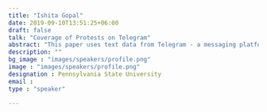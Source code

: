 ```yaml
---
title: "Ishita Gopal"
date: 2019-09-10T13:51:25+06:00
draft: false
talk: "Coverage of Protests on Telegram"
abstract: "This paper uses text data from Telegram - a messaging platform with social media like features - to understand how online political activism connects to offline contentious actions in autocratic contexts. Telegram was developed by the creators of VKontakte (VK) in response to repression they faced from Russian authorities for refusing to remove opposition groups from VK. The history of Telegram is steeped in anti-regime dissent and multiple instances where the creators have denied the government access to its data. This has made it popular amongst dissenters, keen on escaping state surveillance. Yet there is limited research on Telegram. In this study, I use BERT models to classify discussion of protests and criticism of the government in 50+ public group chats on Telegram. These groups can host 200 thousand members and is a rich source of text data which remains under studied.  I subsequently model what predicts these online discussions over the course of 2 years. I use features of the protest, the government’s response to it, and regional population characterizes as my main predictors. In addition, I also provide a framework for analyzing data from this platform."
description: ""
bg_image : "images/speakers/profile.png"
image : "images/speakers/profile.png"
designation : Pennsylvania State University
email : 
type : "speaker"

---
```



